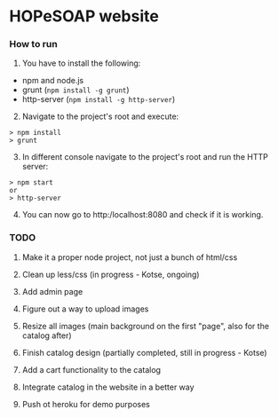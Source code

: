 HOPeSOAP website
========

### How to run ###

1. You have to install the following:
 - npm and node.js
 - grunt (`npm install -g grunt`)
 - http-server (`npm install -g http-server`) 

2. Navigate to the project's root and execute:
  ```
  > npm install
  > grunt
  ```
3. In different console navigate to the project's root and run the HTTP server:
  ```
  > npm start
  or
  > http-server
  ```
4. You can now go to http:/localhost:8080 and check if it is working.


### TODO ###

1. Make it a proper node project, not just a bunch of html/css

1. Clean up less/css (in progress - Kotse, ongoing)

1. Add admin page

1. Figure out a way to upload images

1. Resize all images (main background on the first "page", also for the catalog after)

1. Finish catalog design (partially completed, still in progress - Kotse)

1. Add a cart functionality to the catalog

1. Integrate catalog in the website in a better way

1. Push ot heroku for demo purposes

